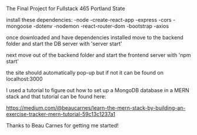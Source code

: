 The Final Project for Fullstack 465 Portland State

install these dependencies:
-node
-create-react-app
-express
-cors
-mongoose
-dotenv
-nodemon
-react-router-dom
-bootstrap
-axios


once downloaded and have dependencies installed move to the backend
folder and start the DB server with 'server start'

next move out of the backend folder and start the frontend server with 'npm start'

the site should automatically pop-up but if not it can be found on localhost:3000



I used a tutorial to figure out how to set up a MongoDB database in a MERN stack and 
that tutorial can be found here:

https://medium.com/@beaucarnes/learn-the-mern-stack-by-building-an-exercise-tracker-mern-tutorial-59c13c1237a1

Thanks to Beau Carnes for getting me started!
